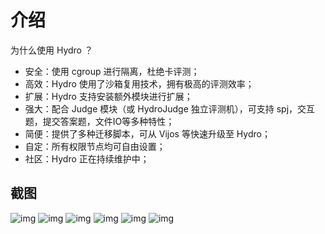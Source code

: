 # 介绍

为什么使用 Hydro ？

- 安全：使用 cgroup 进行隔离，杜绝卡评测；
- 高效：Hydro 使用了沙箱复用技术，拥有极高的评测效率；
- 扩展：Hydro 支持安装额外模块进行扩展；
- 强大：配合 Judge 模块（或 HydroJudge 独立评测机），可支持 spj，交互题，提交答案题，文件IO等多种特性；
- 简便：提供了多种迁移脚本，可从 Vijos 等快速升级至 Hydro；
- 自定：所有权限节点均可自由设置；
- 社区：Hydro 正在持续维护中；

## 截图

![img](https://img.masnn.io:38443/images/2020/09/28/image.png)
![img](https://img.masnn.io:38443/images/2020/09/28/image117db5ad3703ba80.png)
![img](https://img.masnn.io:38443/images/2020/09/28/imageb250132234234356.png)
![img](https://img.masnn.io:38443/images/2020/09/28/image22e097cec9b0249c.png)
![img](https://img.masnn.io:38443/images/2020/09/28/imagea5df0d2a804e25ff.png)
![img](https://img.masnn.io:38443/images/2020/09/28/image351d80d92ee3e1b6.png)
